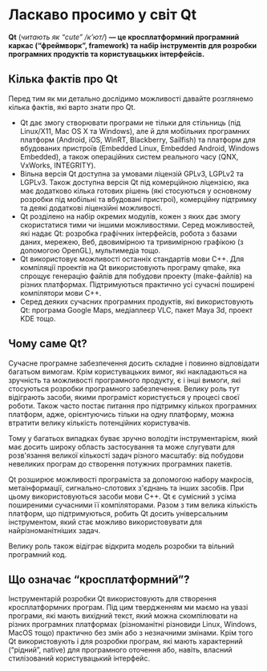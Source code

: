 # Ласкаво просимо у світ Qt

**Qt** (*читають як “cute” /к’ют/*) **— це кросплатформний програмний каркас (“фреймворк”, framework) та набір інструментів для розробки програмних продуктів та користувацьких інтерфейсів.**


## Кілька фактів про Qt
Перед тим як ми детально дослідимо можливості давайте розглянемо кілька фактів, які варто знати про Qt.
* Qt дає змогу створювати програми не тільки для стільниць (під Linux/X11, Mac OS X та Windows), але й для мобільних програмних платформ (Android, iOS, WinRT, Blackberry, Sailfish) та платформ для вбудованих пристроїв (Embedded Linux, Embedded Android, Windows Embedded), а також операційних систем реального часу (QNX, VxWorks, INTEGRITY).
* Вільна версія Qt доступна за умовами ліцензій GPLv3, LGPLv2 та LGPLv3. Також доступна версія Qt під комерційною ліцензією, яка має додатково кілька готових рішень (які стосуються у основному розробки під мобільні та вбудовані пристрої), комерційну підтримку та деякі додаткові ліцензійні можливості.
* Qt розділено на набір окремих модулів, кожен з яких дає змогу скористатися тими чи іншими можливостями. Серед можливостей, які надає Qt: розробка графічних інтерфейсів, робота з базами даних, мережею, Веб, двовимірною та тривимірною графікою (з допомогою OpenGL), мультимедіа тощо.
* Qt використовує можливості останніх стандартів мови С++. Для компіляції проектів на Qt використовують програму qmake, яка спрощує генерацію файлів для побудови проекту (make-файлів) на різних платформах. Підтримуються практично усі сучасні поширені компілятори мови С++. 
* Серед деяких сучасних програмних продуктів, які використовують Qt: програма Google Maps, медіаплеєр VLC, пакет Maya 3d, проект KDE тощо.

## Чому саме Qt?
Сучасне програмне забезпечення досить складне і повинно відповідати багатьом вимогам. Крім користувацьких вимог, які накладаються на зручність та можливості програмного продукту, є і інші вимоги, які стосуються розробки програмного забезпечення. Велику роль тут відіграють засоби, якими програміст користується у процесі своєї роботи. Також часто постає питання про підтримку кількох програмних платформ, адже, орієнтуючись тільки на одну платформу, можна втратити велику кількість потенційних користувачів.

Тому у багатьох випадках буває зручно володіти інструментарієм, який має досить широку область застосування та може слугувати для розв'язання великої кількості задач різного масштабу: від побудови невеликих програм до створення потужних програмних пакетів. 

Qt розширює можливості програміста зa допомогою набору макросів, метаінформації, сигнально-слотових з'єднань та інших засобів. При цьому використовуються засоби мови С++. Qt є сумісний з усіма поширеними сучасними її компіляторами. Разом з тим велика кількість платформ, що підтримуються, робить Qt досить універсальним інструментом, який стає можливо використовувати для найрізноманітніших задач. 

Велику роль також відіграє відкрита модель розробки та вільний програмний код.


## Що означає “кросплатформний”?
Інструментарій розробки Qt використовують для створення кросплатформних програм. Під цим твердженням ми маємо на увазі програми, які мають вихідний текст, який можна скомпілювати на різних програмних платформах (різноманітні різновиди Linux, Windows, MacOS тощо) практично без змін або з незначними змінами. Крім того Qt використовують і для розробки програм, які мають характерний (“рідний”, native) для програмного оточення або, навіть, власний стилізований користувацький інтерфейс. 


